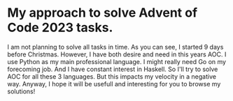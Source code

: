 # My approach to solve Advent of Code 2023 tasks.

I am not planning to solve all tasks in time. As you can see, I started 9 days before Christmas. However, I have both desire and need in this years AOC.
I use Python as my main professional language. I might really need Go on my forecoming job. And I have constant interest in Haskell. So I'll try to solve AOC for all these 3 languages.
But this impacts my velocity in a negative way. 
Anyway, I hope it will be usefull and interesting for you to browse my solutions!